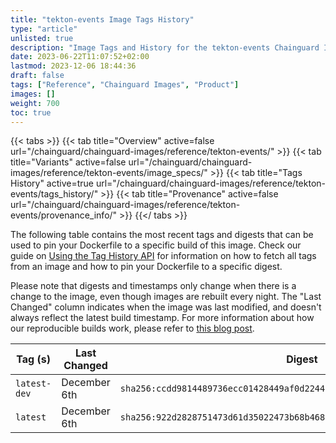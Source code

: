 ```yaml
---
title: "tekton-events Image Tags History"
type: "article"
unlisted: true
description: "Image Tags and History for the tekton-events Chainguard Image"
date: 2023-06-22T11:07:52+02:00
lastmod: 2023-12-06 18:44:36
draft: false
tags: ["Reference", "Chainguard Images", "Product"]
images: []
weight: 700
toc: true
---
```


{{< tabs >}}
{{< tab title="Overview" active=false url="/chainguard/chainguard-images/reference/tekton-events/" >}}
{{< tab title="Variants" active=false url="/chainguard/chainguard-images/reference/tekton-events/image_specs/" >}}
{{< tab title="Tags History" active=true url="/chainguard/chainguard-images/reference/tekton-events/tags_history/" >}}
{{< tab title="Provenance" active=false url="/chainguard/chainguard-images/reference/tekton-events/provenance_info/" >}}
{{</ tabs >}}

The following table contains the most recent tags and digests that can be used to pin your Dockerfile to a specific build of this image. Check our guide on [Using the Tag History API](/chainguard/chainguard-images/using-the-tag-history-api/) for information on how to fetch all tags from an image and how to pin your Dockerfile to a specific digest.

Please note that digests and timestamps only change when there is a change to the image, even though images are rebuilt every night. The "Last Changed" column indicates when the image was last modified, and doesn't always reflect the latest build timestamp. For more information about how our reproducible builds work, please refer to [this blog post](https://www.chainguard.dev/unchained/reproducing-chainguards-reproducible-image-builds).

| Tag (s)       | Last Changed | Digest                                                                    |
|---------------|--------------|---------------------------------------------------------------------------|
|  `latest-dev` | December 6th | `sha256:ccdd9814489736ecc01428449af0d2244c3d6c96e9e995e65eb80a067024344d` |
|  `latest`     | December 6th | `sha256:922d2828751473d61d35022473b68b468d47d99dceb4ed5e7065f63de9356c38` |

